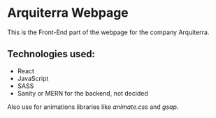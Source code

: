 # Arquiterra Webpage

This is the Front-End part of the webpage for the company Arquiterra.

## Technologies used:
* React
* JavaScript
* SASS
* Sanity or MERN for the backend, not decided

Also use for animations libraries like *animate.css* and *gsap*.
